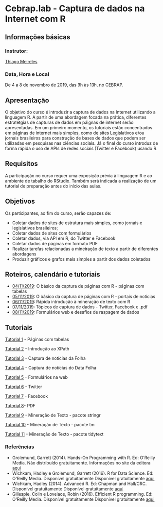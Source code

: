 #  Cebrap.lab - Captura de dados na Internet com R

## Informações básicas

### Instrutor: 
	
[Thiago Meireles](http://www.thiagomeireles.com)

### Data, Hora e Local

De 4 a 8 de novembro de 2019, das 9h às 13h, no CEBRAP.

## Apresentação
O objetivo do curso é introduzir a captura de dados na Internet utilizando a linguagem R. A partir de uma abordagem focada na prática, diferentes estratétgias de capturas de dados em páignas de internet serão apresentadas. Em um primeiro momento, os tutoriais estão concentrados em páginas de internet mais simples, como de sites Legislativos e/ou jornais brasileiros para construção de bases de dados que podem ser utilizadas em pesquisas nas ciências sociais. Já o final do curso introduz de forma rápida o uso de APIs de redes sociais (Twitter e Facebook) usando R.

## Requisitos
A participação no curso requer uma exposição prévia à linguagem R e ao ambiente de tabalho do RStudio. Também será indicada a realização de um tutorial de preparação antes do início das aulas.

## Objetivos

Os participantes, ao fim do curso, serão capazes de:
- Coletar dados de sites de estrutura mais simples, como jornais e legislativos brasileiros;
- Coletar dados de sites com formulários
- Coletar dados, via API em R, do Twitter e Facebook
- Coletar dados de páginas em formato PDF
- Realizar tarefas relacionadas a mineiração de texto a partir de diferentes abordagens
- Produzir gráficos e grafos mais simples a partir dos dados coletados

## Roteiros, calendário e tutoriais

- [04/11/2019](https://github.com/thiagomeireles/cebraplab_captura_R/blob/master/roteiros/20191104.md): O básico da captura de páginas com R - páginas com tabelas 
- [05/11/2019](https://github.com/thiagomeireles/cebraplab_captura_R/blob/master/roteiros/20191105.md): O básico da captura de páginas com R - portais de notícias
- [06/11/2019](https://github.com/thiagomeireles/cebraplab_captura_R/blob/master/roteiros/20191106.md): Rápida introdução à mineração de texto com R
- [07/11/2019](https://github.com/thiagomeireles/cebraplab_captura_R/blob/master/roteiros/20191107.md): Tópicos de captura de dados - Twitter, Facebook e .pdf
- [08/11/2019](https://github.com/thiagomeireles/cebraplab_captura_R/blob/master/roteiros/20191108.md): Formulários web e desafios de raspagem de dados

## Tutoriais

[Tutorial 1](https://github.com/thiagomeireles/cebraplab_captura_R/blob/master/tutorials/webscraping_cebrap_01.md) - Páginas com tabelas

[Tutorial 2](https://github.com/thiagomeireles/cebraplab_captura_R/blob/master/tutorials/webscraping_cebrap_02.md) - Introdução ao XPath

[Tutorial 3](https://github.com/thiagomeireles/cebraplab_captura_R/blob/master/tutorials/webscraping_cebrap_03.md) - Captura de notícias da Folha

[Tutorial 4](https://github.com/thiagomeireles/cebraplab_captura_R/blob/master/tutorials/webscraping_cebrap_04.md) - Captura de notícias do Data Folha

[Tutorial 5](https://github.com/thiagomeireles/cebraplab_captura_R/blob/master/tutorials/webscraping_cebrap_05.md) - Formulários na web

[Tutorial 6](https://github.com/thiagomeireles/cebraplab_captura_R/blob/master/tutorials/webscraping_cebrap_06.md) - Twitter

[Tutorial 7](https://github.com/thiagomeireles/cebraplab_captura_R/blob/master/tutorials/webscraping_cebrap_07.md) - Facebook

[Tutorial 8](https://github.com/thiagomeireles/cebraplab_captura_R/blob/master/tutorials/webscraping_cebrap_08.md)- PDF

[Tutorial 9](https://github.com/thiagomeireles/cebraplab_captura_R/blob/master/tutorials/webscraping_cebrap_09.md) - Mineração de Texto - pacote stringr

[Tutorial 10](https://github.com/thiagomeireles/cebraplab_captura_R/blob/master/tutorials/webscraping_cebrap_10.md) - Mineração de Texto - pacote tm

[Tutorial 11](https://github.com/thiagomeireles/cebraplab_captura_R/blob/master/tutorials/webscraping_cebrap_11.md) - Mineração de Texto - pacote tidytext

### Referências

- Grolemund, Garrett (2014). Hands-On Programming with R. Ed: O'Reilly Media. Não distribuído gratuitamente. Informações no site da editora [aqui](http://shop.oreilly.com/product/0636920028574.do)
- Wichkam, Hadley e Grolemund, Garrett (2016). R for Data Science. Ed: O'Reilly Media. Disponível gratuitamente Disponível gratuitamente [aqui](http://r4ds.had.co.nz/data-visualisation.html)
- Wichkam, Hadley (2014). Advanced R. Ed: Chapman and Hall/CRC. Disponível gratuitamente Disponível gratuitamente [aqui](http://adv-r.had.co.nz/)
- Gillespie, Colin e Lovelace, Robin (2016). Efficient R programming. Ed: O'Reilly Media. Disponível gratuitamente Disponível gratuitamente [aqui](https://csgillespie.github.io/efficientR/)

